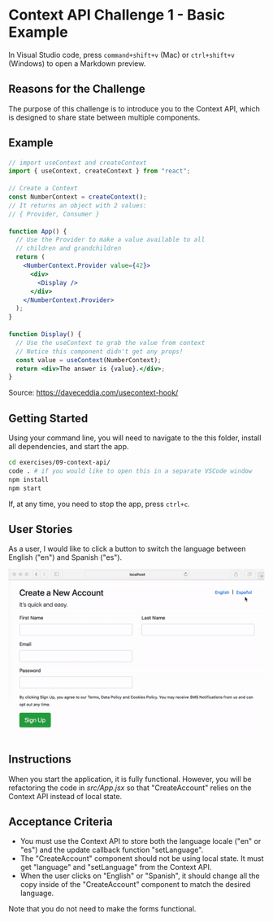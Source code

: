 # Context API Challenge 1 - Basic Example

In Visual Studio code, press `command+shift+v` (Mac) or `ctrl+shift+v` (Windows) to open a Markdown preview.

## Reasons for the Challenge

The purpose of this challenge is to introduce you to the Context API, which is designed to share state between multiple components.

## Example

```jsx
// import useContext and createContext
import { useContext, createContext } from "react";

// Create a Context
const NumberContext = createContext();
// It returns an object with 2 values:
// { Provider, Consumer }

function App() {
  // Use the Provider to make a value available to all
  // children and grandchildren
  return (
    <NumberContext.Provider value={42}>
      <div>
        <Display />
      </div>
    </NumberContext.Provider>
  );
}

function Display() {
  // Use the useContext to grab the value from context
  // Notice this component didn't get any props!
  const value = useContext(NumberContext);
  return <div>The answer is {value}.</div>;
}
```

Source: https://daveceddia.com/usecontext-hook/

## Getting Started

Using your command line, you will need to navigate to the this folder, install all dependencies, and start the app.

```bash
cd exercises/09-context-api/
code . # if you would like to open this in a separate VSCode window
npm install
npm start
```

If, at any time, you need to stop the app, press `ctrl+c`.

## User Stories

As a user, I would like to click a button to switch the language between English ("en") and Spanish ("es").

![Creating a multi-lingual application with the Context API](context-api.gif)

## Instructions

When you start the application, it is fully functional. However, you will be refactoring the code in _src/App.jsx_ so that "CreateAccount" relies on the Context API instead of local state.

## Acceptance Criteria

- You must use the Context API to store both the language locale ("en" or "es") and the update callback function "setLanguage".
- The "CreateAccount" component should not be using local state. It must get "language" and "setLanguage" from the Context API.
- When the user clicks on "English" or "Spanish", it should change all the copy inside of the "CreateAccount" component to match the desired language.

Note that you do not need to make the forms functional.
